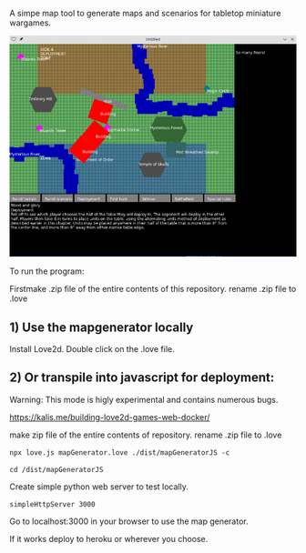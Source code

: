 A simpe map tool to generate maps and scenarios for tabletop miniature wargames.

![Alt text](/img/01.png?raw=true "Screenshot")

To run the program:

Firstmake .zip file of the entire contents of this repository.
rename .zip file to .love

## 1) Use the mapgenerator locally

Install Love2d.
Double click on the .love file.

## 2) Or transpile into javascript for deployment:

Warning: This mode is higly experimental and contains numerous bugs.

https://kalis.me/building-love2d-games-web-docker/

make zip file of the entire contents of repository.
rename .zip file to .love

```
npx love.js mapGenerator.love ./dist/mapGeneratorJS -c
```
```
cd /dist/mapGeneratorJS
```
Create simple python web server to test locally.
```
simpleHttpServer 3000
```
Go to localhost:3000 in your browser to use the map generator.

If it works deploy to heroku or wherever you choose.